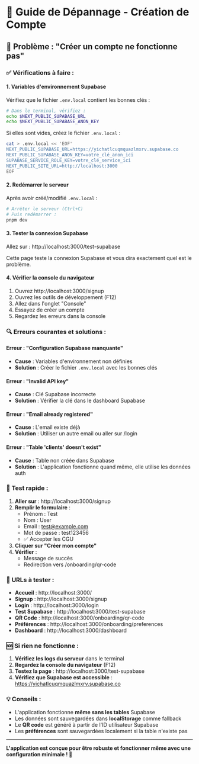# 🔧 Guide de Dépannage - Création de Compte

## 🚨 Problème : "Créer un compte ne fonctionne pas"

### ✅ **Vérifications à faire :**

#### 1. **Variables d'environnement Supabase**
Vérifiez que le fichier `.env.local` contient les bonnes clés :

```bash
# Dans le terminal, vérifiez :
echo $NEXT_PUBLIC_SUPABASE_URL
echo $NEXT_PUBLIC_SUPABASE_ANON_KEY
```

Si elles sont vides, créez le fichier `.env.local` :

```bash
cat > .env.local << 'EOF'
NEXT_PUBLIC_SUPABASE_URL=https://yichatlcuqmquazlmxrv.supabase.co
NEXT_PUBLIC_SUPABASE_ANON_KEY=votre_clé_anon_ici
SUPABASE_SERVICE_ROLE_KEY=votre_clé_service_ici
NEXT_PUBLIC_SITE_URL=http://localhost:3000
EOF
```

#### 2. **Redémarrer le serveur**
Après avoir créé/modifié `.env.local` :

```bash
# Arrêter le serveur (Ctrl+C)
# Puis redémarrer :
pnpm dev
```

#### 3. **Tester la connexion Supabase**
Allez sur : http://localhost:3000/test-supabase

Cette page teste la connexion Supabase et vous dira exactement quel est le problème.

#### 4. **Vérifier la console du navigateur**
1. Ouvrez http://localhost:3000/signup
2. Ouvrez les outils de développement (F12)
3. Allez dans l'onglet "Console"
4. Essayez de créer un compte
5. Regardez les erreurs dans la console

### 🔍 **Erreurs courantes et solutions :**

#### **Erreur : "Configuration Supabase manquante"**
- **Cause** : Variables d'environnement non définies
- **Solution** : Créer le fichier `.env.local` avec les bonnes clés

#### **Erreur : "Invalid API key"**
- **Cause** : Clé Supabase incorrecte
- **Solution** : Vérifier la clé dans le dashboard Supabase

#### **Erreur : "Email already registered"**
- **Cause** : L'email existe déjà
- **Solution** : Utiliser un autre email ou aller sur /login

#### **Erreur : "Table 'clients' doesn't exist"**
- **Cause** : Table non créée dans Supabase
- **Solution** : L'application fonctionne quand même, elle utilise les données auth

### 🧪 **Test rapide :**

1. **Aller sur** : http://localhost:3000/signup
2. **Remplir le formulaire** :
   - Prénom : Test
   - Nom : User
   - Email : test@example.com
   - Mot de passe : test123456
   - ✅ Accepter les CGU
3. **Cliquer sur "Créer mon compte"**
4. **Vérifier** :
   - Message de succès
   - Redirection vers /onboarding/qr-code

### 📱 **URLs à tester :**

- **Accueil** : http://localhost:3000/
- **Signup** : http://localhost:3000/signup
- **Login** : http://localhost:3000/login
- **Test Supabase** : http://localhost:3000/test-supabase
- **QR Code** : http://localhost:3000/onboarding/qr-code
- **Préférences** : http://localhost:3000/onboarding/preferences
- **Dashboard** : http://localhost:3000/dashboard

### 🆘 **Si rien ne fonctionne :**

1. **Vérifiez les logs du serveur** dans le terminal
2. **Regardez la console du navigateur** (F12)
3. **Testez la page** : http://localhost:3000/test-supabase
4. **Vérifiez que Supabase est accessible** : https://yichatlcuqmquazlmxrv.supabase.co

### 💡 **Conseils :**

- L'application fonctionne **même sans les tables** Supabase
- Les données sont sauvegardées dans **localStorage** comme fallback
- Le **QR code** est généré à partir de l'ID utilisateur Supabase
- Les **préférences** sont sauvegardées localement si la table n'existe pas

---

**L'application est conçue pour être robuste et fonctionner même avec une configuration minimale ! 🚀**
